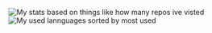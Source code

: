 ![My stats based on things like how many repos ive visted](https://raw.githubusercontent.com/Unknown-User2/github-stats/master/generated/overview.svg)
![My used lannguages sorted by most used](https://raw.githubusercontent.com/Unknown-User2/github-stats/master/generated/languages.svg)